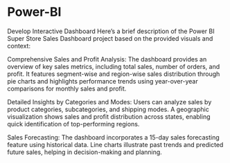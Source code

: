 # Power-BI
Develop Interactive Dashboard
Here’s a brief description of the Power BI Super Store Sales Dashboard project based on the provided visuals and context:

Comprehensive Sales and Profit Analysis: The dashboard provides an overview of key sales metrics, including total sales, number of orders, and profit. It features segment-wise and region-wise sales distribution through pie charts and highlights performance trends using year-over-year comparisons for monthly sales and profit.

Detailed Insights by Categories and Modes: Users can analyze sales by product categories, subcategories, and shipping modes. A geographic visualization shows sales and profit distribution across states, enabling quick identification of top-performing regions.

Sales Forecasting: The dashboard incorporates a 15-day sales forecasting feature using historical data. Line charts illustrate past trends and predicted future sales, helping in decision-making and planning.
